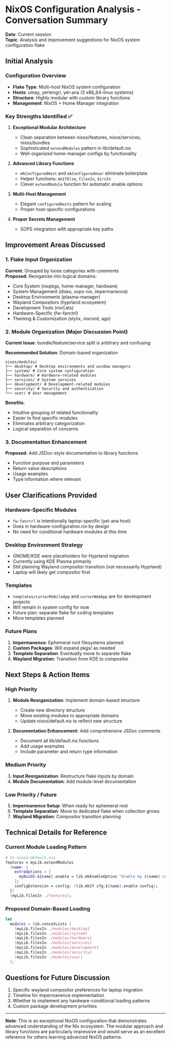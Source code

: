 # NixOS Configuration Analysis - Conversation Summary

**Date**: Current session  
**Topic**: Analysis and improvement suggestions for NixOS system configuration flake

## Initial Analysis

### Configuration Overview
- **Flake Type**: Multi-host NixOS system configuration
- **Hosts**: umay, yertengri, yel-ana (3 x86_64-linux systems)
- **Structure**: Highly modular with custom library functions
- **Management**: NixOS + Home Manager integration

### Key Strengths Identified ✅

1. **Exceptional Modular Architecture**
   - Clean separation between nixos/features, nixos/services, nixos/bundles
   - Sophisticated `extendModules` pattern in lib/default.nix
   - Well-organized home-manager configs by functionality

2. **Advanced Library Functions**
   - `mkConfiguredHost` and `mkConfiguredUser` eliminate boilerplate
   - Helper functions: `mkIfElse`, `filesIn`, `dirsIn`
   - Clever `extendModule` function for automatic enable options

3. **Multi-Host Management**
   - Elegant `configuredHosts` pattern for scaling
   - Proper host-specific configurations

4. **Proper Secrets Management**
   - SOPS integration with appropriate key paths

## Improvement Areas Discussed

### 1. Flake Input Organization
**Current**: Grouped by loose categories with comments  
**Proposed**: Reorganize into logical domains:
- Core System (nixpkgs, home-manager, hardware)
- System Management (disko, sops-nix, impermanence)
- Desktop Environments (plasma-manager)
- Wayland Compositors (hyprland ecosystem)
- Development Tools (nixCats)
- Hardware-Specific (fw-fanctrl)
- Theming & Customization (stylix, nixcord, ags)

### 2. Module Organization (Major Discussion Point)
**Current Issue**: bundle/feature/service split is arbitrary and confusing

**Recommended Solution**: Domain-based organization

```
nixos/modules/
├── desktop/ # Desktop environments and window managers
├── system/ # Core system configuration
├── hardware/ # Hardware-related modules
├── services/ # System services
├── development/ # Development-related modules
├── security/ # Security and authentication
└── user/ # User management

```

**Benefits**:
- Intuitive grouping of related functionality
- Easier to find specific modules
- Eliminates arbitrary categorization
- Logical separation of concerns

### 3. Documentation Enhancement
**Proposed**: Add JSDoc-style documentation to library functions
- Function purpose and parameters
- Return value descriptions
- Usage examples
- Type information where relevant

## User Clarifications Provided

### Hardware-Specific Modules
- `fw-fanctrl` is intentionally laptop-specific (yel-ana host)
- Goes in hardware-configuration.nix by design
- No need for conditional hardware modules at this time

### Desktop Environment Strategy
- GNOME/KDE were placeholders for Hyprland migration
- Currently using KDE Plasma primarily
- Still planning Wayland compositor transition (not necessarily Hyprland)
- Laptop will likely get compositor first

### Templates
- `templates/cursorMobileApp` and `cursorWebApp` are for development projects
- Will remain in system config for now
- Future plan: separate flake for coding templates
- More templates planned

### Future Plans
1. **Impermanence**: Ephemeral root filesystems planned
2. **Custom Packages**: Will expand pkgs/ as needed
3. **Template Separation**: Eventually move to separate flake
4. **Wayland Migration**: Transition from KDE to compositor

## Next Steps & Action Items

### High Priority
1. **Module Reorganization**: Implement domain-based structure
   - Create new directory structure
   - Move existing modules to appropriate domains
   - Update nixos/default.nix to reflect new structure

2. **Documentation Enhancement**: Add comprehensive JSDoc comments
   - Document all lib/default.nix functions
   - Add usage examples
   - Include parameter and return type information

### Medium Priority
3. **Input Reorganization**: Restructure flake inputs by domain
4. **Module Documentation**: Add module-level documentation

### Low Priority / Future
5. **Impermanence Setup**: When ready for ephemeral root
6. **Template Separation**: Move to dedicated flake when collection grows
7. **Wayland Migration**: Compositor transition planning

## Technical Details for Reference

### Current Module Loading Pattern
```nix
# In nixos/default.nix
features = myLib.extendModules
  (name: {
    extraOptions = {
      myNixOS.${name}.enable = lib.mkEnableOption "Enable my ${name} configuration";
    };
    configExtension = config: (lib.mkIf cfg.${name}.enable config);
  })
  (myLib.filesIn ./features);
```

### Proposed Domain-Based Loading
```nix
let
  modules = lib.concatLists [
    (myLib.filesIn ./modules/desktop)
    (myLib.filesIn ./modules/system) 
    (myLib.filesIn ./modules/hardware)
    (myLib.filesIn ./modules/services)
    (myLib.filesIn ./modules/development)
    (myLib.filesIn ./modules/security)
    (myLib.filesIn ./modules/user)
  ];
```

## Questions for Future Discussion
1. Specific wayland compositor preferences for laptop migration
2. Timeline for impermanence implementation
3. Whether to implement any hardware-conditional loading patterns
4. Custom package development priorities

---

**Note**: This is an exceptional NixOS configuration that demonstrates advanced understanding of the Nix ecosystem. The modular approach and library functions are particularly impressive and would serve as an excellent reference for others learning advanced NixOS patterns.